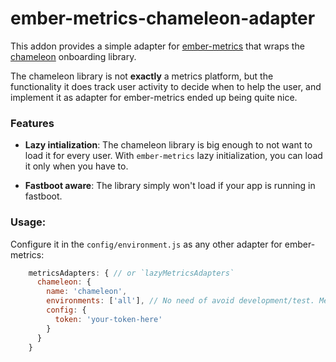 # ember-metrics-chameleon-adapter

This addon provides a simple adapter for [ember-metrics](https://github.com/poteto/ember-metrics/)
that wraps the [chameleon](https://www.trychameleon.com/) onboarding library.

The chameleon library is not **exactly** a metrics platform, but the functionality it does
track user activity to decide when to help the user, and implement it as adapter for ember-metrics
ended up being quite nice.

### Features

- **Lazy intialization**: The chameleon library is big enough to not want to load it for
every user. With `ember-metrics` lazy initialization, you can load it only when you have to.

- **Fastboot aware**: The library simply won't load if your app is running in fastboot.

### Usage:

Configure it in the `config/environment.js` as any other adapter for ember-metrics:

```js
    metricsAdapters: { // or `lazyMetricsAdapters`
      chameleon: {
        name: 'chameleon',
        environments: ['all'], // No need of avoid development/test. Methods are noops.
        config: {
          token: 'your-token-here'
        }
      }
    }
```